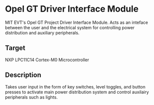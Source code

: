 # Opel GT Driver Interface Module

MIT EVT's Opel GT Project Driver Interface Module. Acts as an inteface between the user and the electrical system for controlling power distribution and auxiliary peripherals.
	
## Target
NXP LPC11C14 Cortex-M0 Microcontroller

## Description
Takes user input in the form of key switches, level toggles, and button presses to activate main power distribution system and control auxilairy peripherals such as lights.